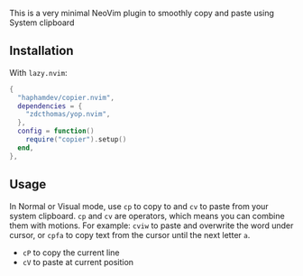 This is a very minimal NeoVim plugin to smoothly copy and paste using System clipboard

## Installation

With `lazy.nvim`:

```lua
{
  "haphamdev/copier.nvim",
  dependencies = {
    "zdcthomas/yop.nvim",
  },
  config = function()
    require("copier").setup()
  end,
},

```

## Usage

In Normal or Visual mode, use `cp` to copy to and `cv` to paste from your system clipboard. `cp` and `cv` are operators, which means you can combine them with motions. For example: `cviw` to paste and overwrite the word under cursor, or `cpfa` to copy text from the cursor until the next letter `a`.

- `cP` to copy the current line
- `cV` to paste at current position
